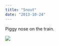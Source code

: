 ```yaml
---
title: "Snout"
date: "2013-10-24"
---
```


Piggy nose on the train.

![](images/tumblr_inline_mv0y0qDZzZ1qlj3bd.jpg)
